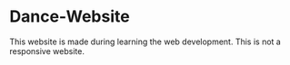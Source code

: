# Dance-Website
This website is made during learning the web development. This is not a responsive website.
